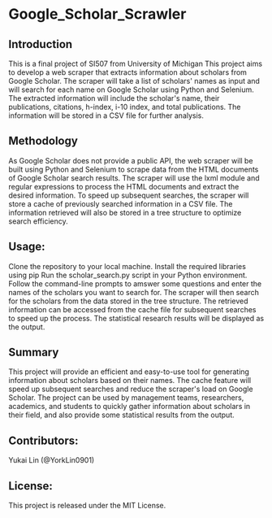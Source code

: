 # Google_Scholar_Scrawler
## Introduction
This is a final project of SI507 from University of Michigan
This project aims to develop a web scraper that extracts information about scholars from Google Scholar. The scraper will take a list of scholars' names as input and will search for each name on Google Scholar using Python and Selenium. The extracted information will include the scholar's name, their publications, citations, h-index, i-10 index, and total publications. The information will be stored in a CSV file for further analysis.

## Methodology

As Google Scholar does not provide a public API, the web scraper will be built using Python and Selenium to scrape data from the HTML documents of Google Scholar search results. The scraper will use the lxml module and regular expressions to process the HTML documents and extract the desired information. To speed up subsequent searches, the scraper will store a cache of previously searched information in a CSV file. The information retrieved will also be stored in a tree structure to optimize search efficiency.

## Usage:

Clone the repository to your local machine.
Install the required libraries using pip
Run the scholar_search.py script in your Python environment.
Follow the command-line prompts to amswer some questions and enter the names of the scholars you want to search for.
The scraper will then search for the scholars from the data stored in the tree structure.
The retrieved information can be accessed from the cache file for subsequent searches to speed up the process.
The statistical research results will be displayed as the output.

## Summary

This project will provide an efficient and easy-to-use tool for generating information about scholars based on their names. The cache feature will speed up subsequent searches and reduce the scraper's load on Google Scholar. The project can be used by management teams, researchers, academics, and students to quickly gather information about scholars in their field, and also provide some statistical results from the output.

## Contributors:

Yukai Lin (@YorkLin0901)

## License:

This project is released under the MIT License.
